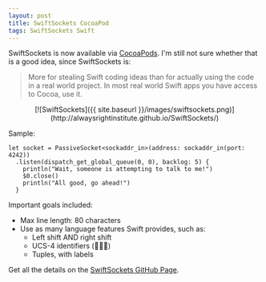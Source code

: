 ```yaml
---
layout: post
title: SwiftSockets CocoaPod
tags: SwiftSockets Swift
---
```

SwiftSockets is now available via
[CocoaPods](https://cocoapods.org/?q=SwiftSockets).
I'm still not sure whether that is a good idea, since SwiftSockets is:

> More for stealing Swift coding ideas than for actually using the code in a
> real world project. In most real world Swift apps you have access to Cocoa,
> use it.

<center>[![SwiftSockets]({{ site.baseurl }}/images/swiftsockets.png)](http://alwaysrightinstitute.github.io/SwiftSockets/)</center>

Sample:

```
let socket = PassiveSocket<sockaddr_in>(address: sockaddr_in(port: 4242))
  .listen(dispatch_get_global_queue(0, 0), backlog: 5) {
    println("Wait, someone is attempting to talk to me!")
    $0.close()
    println("All good, go ahead!")
  }
```

Important goals included:

- Max line length: 80 characters
- Use as many language features Swift provides, such as:
  - Left shift AND right shift
  - UCS-4 identifiers (🐔🐔🐔)
  - Tuples, with labels

Get all the details on the
[SwiftSockets GitHub Page](http://alwaysrightinstitute.github.io/SwiftSockets/).
